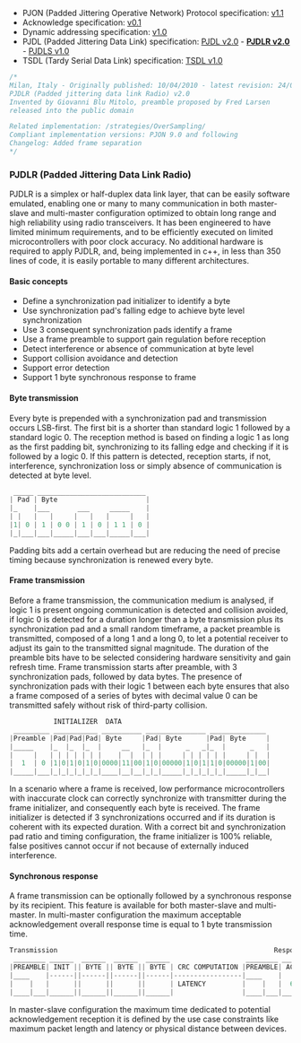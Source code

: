 - PJON (Padded Jittering Operative Network) Protocol specification:
[v1.1](/specification/PJON-protocol-specification-v1.1.md)
- Acknowledge specification: [v0.1](/specification/PJON-protocol-acknowledge-specification-v0.1.md)
- Dynamic addressing specification: [v1.0](/specification/PJON-dynamic-addressing-specification-v1.0.md)
- PJDL (Padded Jittering Data Link) specification:
[PJDL v2.0](/strategies/SoftwareBitBang/specification/PJDL-specification-v2.0.md) - **[PJDLR v2.0](/strategies/OverSampling/specification/PJDLR-specification-v2.0.md)** - [PJDLS v1.0](/strategies/AnalogSampling/specification/PJDLS-specification-v1.0.md)
- TSDL (Tardy Serial Data Link) specification: [TSDL v1.0](/strategies/ThroughSerial/specification/TSDL-specification-v1.0.md)

```cpp
/*
Milan, Italy - Originally published: 10/04/2010 - latest revision: 24/09/2017
PJDLR (Padded jittering data link Radio) v2.0
Invented by Giovanni Blu Mitolo, preamble proposed by Fred Larsen
released into the public domain

Related implementation: /strategies/OverSampling/
Compliant implementation versions: PJON 9.0 and following
Changelog: Added frame separation
*/
```
### PJDLR (Padded Jittering Data Link Radio)
PJDLR is a simplex or half-duplex data link layer, that can be easily software emulated, enabling one or many to many communication in both master-slave and multi-master configuration optimized to obtain long range and high reliability using radio transceivers. It has been engineered to have limited minimum requirements, and to be efficiently executed on limited microcontrollers with poor clock accuracy. No additional hardware is required to apply PJDLR, and, being implemented in c++, in less than 350 lines of code, it is easily portable to many different architectures.

#### Basic concepts
* Define a synchronization pad initializer to identify a byte
* Use synchronization pad's falling edge to achieve byte level synchronization
* Use 3 consequent synchronization pads identify a frame
* Use a frame preamble to support gain regulation before reception
* Detect interference or absence of communication at byte level
* Support collision avoidance and detection
* Support error detection
* Support 1 byte synchronous response to frame

#### Byte transmission
Every byte is prepended with a synchronization pad and transmission occurs LSB-first. The first bit is a shorter than standard logic 1 followed by a standard logic 0. The reception method is based on finding a logic 1 as long as the first padding bit, synchronizing to its falling edge and checking if it is followed by a logic 0. If this pattern is detected, reception starts, if not, interference, synchronization loss or simply absence of communication is detected at byte level.    
```cpp  
 _____ ___________________________
| Pad | Byte                      |
|_    |___       ___     _____    |
| |   |   |     |   |   |     |   |
|1| 0 | 1 | 0 0 | 1 | 0 | 1 1 | 0 |
|_|___|___|_____|___|___|_____|___|
```
Padding bits add a certain overhead but are reducing the need of precise timing because synchronization is renewed every byte.

#### Frame transmission
Before a frame transmission, the communication medium is analysed, if logic 1 is present ongoing communication is detected and collision avoided, if logic 0 is detected for a duration longer than a byte transmission plus its synchronization pad and a small random timeframe, a packet preamble is transmitted, composed of a long 1 and a long 0, to let a potential receiver to adjust its gain to the transmitted signal magnitude. The duration of the preamble bits have to be selected considering hardware sensitivity and gain refresh time. Frame transmission starts after preamble, with 3 synchronization pads, followed by data bytes. The presence of synchronization pads with their logic 1 between each byte ensures that also a frame composed of a series of bytes with decimal value 0 can be transmitted safely without risk of third-party collision.

```cpp     
           INITIALIZER  DATA
 _________ ___________ __________ _______________ ______________
|Preamble |Pad|Pad|Pad| Byte     |Pad| Byte      |Pad| Byte     |
|_____    |_  |_  |_  |     __   |_  |      _   _|_  |      _   |
|     |   | | | | | | |    |  |  | | |     | | | | | |     | |  |
|  1  | 0 |1|0|1|0|1|0|0000|11|00|1|0|00000|1|0|1|1|0|00000|1|00|
|_____|___|_|_|_|_|_|_|____|__|__|_|_|_____|_|_|_|_|_|_____|_|__|
```
In a scenario where a frame is received, low performance microcontrollers with inaccurate clock can correctly synchronize with transmitter during the frame initializer, and consequently each byte is received. The frame initializer is detected if 3 synchronizations occurred and if its duration is coherent with its expected duration. With a correct bit and synchronization pad ratio and timing configuration, the frame initializer is 100% reliable, false positives cannot occur if not because of externally induced interference.     

#### Synchronous response
A frame transmission can be optionally followed by a synchronous response by its recipient. This feature is available for both master-slave and multi-master. In multi-master configuration the maximum acceptable acknowledgement overall response time is equal to 1 byte transmission time.
```cpp  
Transmission                                                      Response
 ________ ______  ______  ______  ______                   ________ _____
|PREAMBLE| INIT || BYTE || BYTE || BYTE | CRC COMPUTATION |PREAMBLE| ACK |
|____    |------||------||------||------|-----------------|____    |     |
|    |   |      ||      ||      ||      | LATENCY         |    |   |  6  |
|____|___|______||______||______||______|                 |____|___|_____|
```
In master-slave configuration the maximum time dedicated to potential acknowledgement reception it is defined by the use case constraints like maximum packet length and latency or physical distance between devices.
